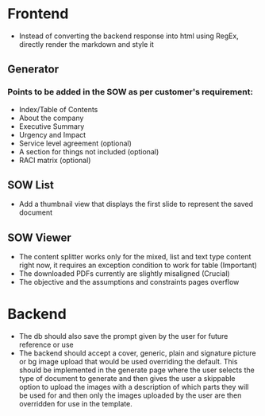# Frontend

- Instead of converting the backend response into html using RegEx, directly render the markdown and style it

## Generator

### Points to be added in the SOW as per customer's requirement:
- Index/Table of Contents
- About the company
- Executive Summary
- Urgency and Impact
- Service level agreement (optional)
- A section for things not included (optional)
- RACI matrix (optional)

## SOW List

- Add a thumbnail view that displays the first slide to represent the saved document

## SOW Viewer

- The content splitter works only for the mixed, list and text type content right now, it requires an exception condition to work for table (Important)
- The downloaded PDFs currently are slightly misaligned (Crucial)
- The objective and the assumptions and constraints pages overflow

# Backend

- The db should also save the prompt given by the user for future reference or use
- The backend should accept a cover, generic, plain and signature picture or bg image upload that would be used overriding the default. This should be implemented in the generate page where the user selects the type of document to generate and then gives the user a skippable option to upload the images with a description of which parts they will be used for and then only the images uploaded by the user are then overridden for use in the template.